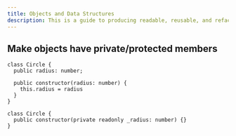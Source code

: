 ```yaml
---
title: Objects and Data Structures
description: This is a guide to producing readable, reusable, and refactorable software for TypeScript.
---
```


## Make objects have private/protected members

```ts::Bad
class Circle {
  public radius: number;

  public constructor(radius: number) {
    this.radius = radius
  }
}
```

```ts::Good
class Circle {
  public constructor(private readonly _radius: number) {}
}
```
